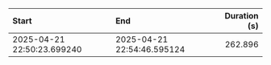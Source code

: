 | Start                      | End                        |   Duration (s) |
|:---------------------------|:---------------------------|---------------:|
| 2025-04-21 22:50:23.699240 | 2025-04-21 22:54:46.595124 |        262.896 |